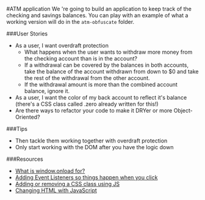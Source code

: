 #ATM application
We 're going to build an application to keep track of the checking and savings balances. You can play with an example of what a working version will do in the `atm-obfuscate` folder.

###User Stories
<!-- - As a user, I want to deposit money into one of the bank accounts -->
<!-- - As a user, I want to withdraw money from one of the bank accounts -->
  <!-- - Make sure the balance in an account can't go negative. If a user tries to withdraw more money than exists in the account, ignore the transaction. -->
- As a user, I want overdraft protection
  - What happens when the user wants to withdraw more money from the checking account than is in the account? 
  - If a withdrawal can be covered by the balances in both accounts, take the balance of the account withdrawn from down to $0 and take the rest of the withdrawal from the other account.
  - If the withdrawal amount is more than the combined account balance, ignore it.
- As a user, I want the color of my back account to reflect it's balance (there's a CSS class called .zero already written for this!)
- Are there ways to refactor your code to make it DRYer or more Object-Oriented?

###Tips
<!-- * Tackle making your accounts work individually first -->
* Then tackle them working together with overdraft protection
* Only start working with the DOM after you have the logic down

###Resources
* [What is window.onload for?](https://developer.mozilla.org/en-US/docs/Web/API/GlobalEventHandlers.onload)
* [Adding Event Listeners so things happen when you click](https://developer.mozilla.org/en-US/docs/Web/API/EventTarget.addEventListener)
* [Adding or removing a CSS class using JS](https://developer.mozilla.org/en-US/docs/Web/API/Element.classList)
* [Changing HTML with JavaScript](https://developer.mozilla.org/en-US/docs/Web/API/Element.innerHTML)